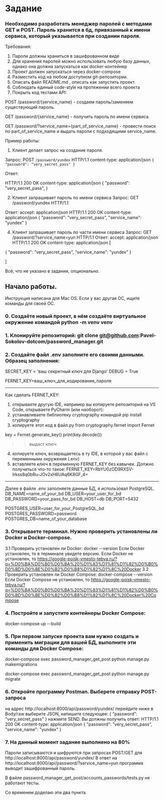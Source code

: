# Задание
### Необходимо разработать менеджер паролей с методами GET и POST. Пароль хранится в бд, привязанный к имени сервиса, который указывается при создании пароля.
Требования:
1. Пароли должны храниться в зашифрованном виде
2. Для хранения паролей можно использовать любую базу данных, однако она должна запускаться как docker-контейнер
3. Проект должен запускаться через docker-compose
4. Разместить код на любом доступном git-репозитории.
5. Описать файл README.md , описать как запустить проект.
6. Соблюдать единый code-style на протяжении всего проекта
7. Покрыть код тестами API:

POST /password/{service_name} - создаем пароль/заменяем существующий пароль.

GET /password/{service_name} - получить пароль по имени сервиса.

GET /password/?service_name={part_of_service_name} - провести поиск по part_of_service_name и выдать пароли с подходящими service_name.

Пример работы:
1. Клиент делает запрос на создание пароля.

Запрос:
POST `/password/yundex`
HTTP/1.1
content-type: application/json
`{
    "password": "very_secret_pass"
}`

Ответ:

HTTP/1.1 200 OK
content-type: application/json
{
    "password": "very_secret_pass",
}

2. Клиент запрашивает пароль по имени сервиса
Запрос:
GET /password/yundex HTTP/1.1

Ответ:
accept: application/json
HTTP/1.1 200 OK
content-type: application/json
{ 
    "password": "very_secret_pass",
    "service_name": "yundex"
}

4. Клиент запрашивает пароль по части имени сервиса
Запрос:
GET /password/?service_name=yun HTTP/1.1
Ответ:
accept: application/json
HTTP/1.1 200 OK
content-type: application/json
[

{ 
    "password": "very_secret_pass",
    "service_name": "yundex"
}

]

Всё, что не указано в задании, опционально.

## Начало работы.
Инструкция написана для Mac OS. Если у вас другая ОС, ищите команды для своей ОС.

### 0. Создаёте новый проект, в нём создаёте виртуальное окружение командой python -m venv venv

### 1. Клонируйте репозиторий: git clone git@github.com:Pavel-Sokolov-dotcom/password_manager.git

### 2. Создайте файл .env заполните его своими данными. Образец заполнения:
SECRET_KEY = 'ваш секретный ключ для Django'
DEBUG = True

FERNET_KEY=ваш_ключ_для_кодирования_пароля
__________________________________________
Как сделать FERNET_KEY:
1) открываете другую IDE, например вы копируете репозиторий на VS Code, открываете PyCharm (или наоборот):
2) устанавливаете библиотеку cryptography командой pip install cryptography
3) копируете этот код в файл.py
from cryptography.fernet import Fernet

key = Fernet.generate_key()
print(key.decode())

>>выдаст ключ
4) копируете ключ, возвращаетесь в ту IDE, в которой у вас файл с переменными окружения (.env)
5) вставляете ключ в переменную FERNET_KEY без кавычек. Должно получиться что-то такое:
FERNET_KEY=RbYU0zOD9RXSV-Irkss8q0bRu-JOv2xH6UAq6K8GF_4=
__________________________________________

Далее в файле .env заполняете данные БД, я использовал PostgreSQL.
DB_NAME=name_of_your_bd
DB_USER=your_user_for_bd
DB_PASSWORD=your_pass_for_bd
DB_HOST=db
DB_PORT=5432


POSTGRES_USER=user_for_your_PostgreSQL_bd
POSTGRES_PASSWORD=password
POSTGRES_DB=name_of_your_database

### 3. Открываете терминал. Нужно проверить установлены ли Docker и Docker-compose.
 3.1 Проверить установлен ли Docker:
   docker --version
   Если Docker установлен, то в терминале увидете версию.
   Если Docker не установлен, то https://google-poisk-vmesto-tebya.ru/?q=%D0%BA%D0%B0%D0%BA%20%D1%83%D1%81%D1%82%D0%B0%D0%BD%D0%BE%D0%B2%D0%B8%D1%82%D1%8C%20Docker
 3.2 Проверить установлен ли Docker Compose:
   docker-compose --version
   Если Docker Compose не установлен, то https://google-poisk-vmesto-tebya.ru/?q=%D0%BA%D0%B0%D0%BA%20%D1%83%D1%81%D1%82%D0%B0%D0%BD%D0%BE%D0%B2%D0%B8%D1%82%D1%8C%20Docker%20Compose

### 4. Постройте и запустите контейнеры Docker Compose:
docker-compose up --build

### 5. При первом запуске проекта вам нужно создать и применить миграции для вашей БД, выполните эти команды для Docker Compose:
docker-compose exec password_manager_get_post python manage.py makemigrations

docker-compose exec password_manager_get_post python manage.py migrate

### 6. Откройте программу Postman. Выберете отправку POST-запроса
на адрес http://localhost:8000/api/password/yundex/
перейдите ниже в Body/raw выберите JSON, напишите следующее:
{
    "password": "very_secret_pass"
}
нажмите SEND. Вы должны получить ответ:
HTTP/1.1 200 OK
content-type: application/json
{
     "password": "very_secret_pass",
     "service_name": "yundex"
}

### 7. На данный момент задание выполнено на 80%
Пароли записываются и шифруются при запросах POST/GET для http://localhost:8000/api/password/yundex/
В ответ на http://localhost:8000/api/password/?service_name=yun программа выводит зашифрованный пароль.

В файле password_manager_get_post/accounts_passwords/tests.py не работают тесты.

Со временем доделаю эти два пункта.
